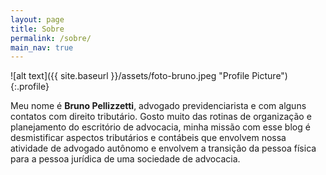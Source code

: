 ```yaml
---
layout: page
title: Sobre
permalink: /sobre/
main_nav: true
---
```


![alt text]({{ site.baseurl }}/assets/foto-bruno.jpeg "Profile Picture"){:.profile}

Meu nome é <strong> Bruno Pellizzetti</strong>, advogado previdenciarista e com alguns contatos com direito tributário. Gosto muito das rotinas de organização e planejamento do escritório de advocacia, minha missão com esse blog é desmistificar aspectos tributários e contábeis que envolvem nossa atividade de advogado autônomo e envolvem a transição da pessoa física para a pessoa jurídica de uma sociedade de advocacia.
